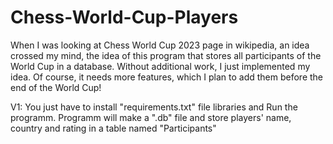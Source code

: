 # Chess-World-Cup-Players
When I was looking at Chess World Cup 2023 page in wikipedia, an idea crossed my mind,
the idea of this program that stores all participants of the World Cup in a database. 
Without additional work, I just implemented my idea. Of course, it needs more features, 
which I plan to add them before the end of the World Cup!

V1: You just have to install "requirements.txt" file libraries and Run the programm.
Programm will make a ".db" file and store players' name, country and rating in a table named "Participants"
